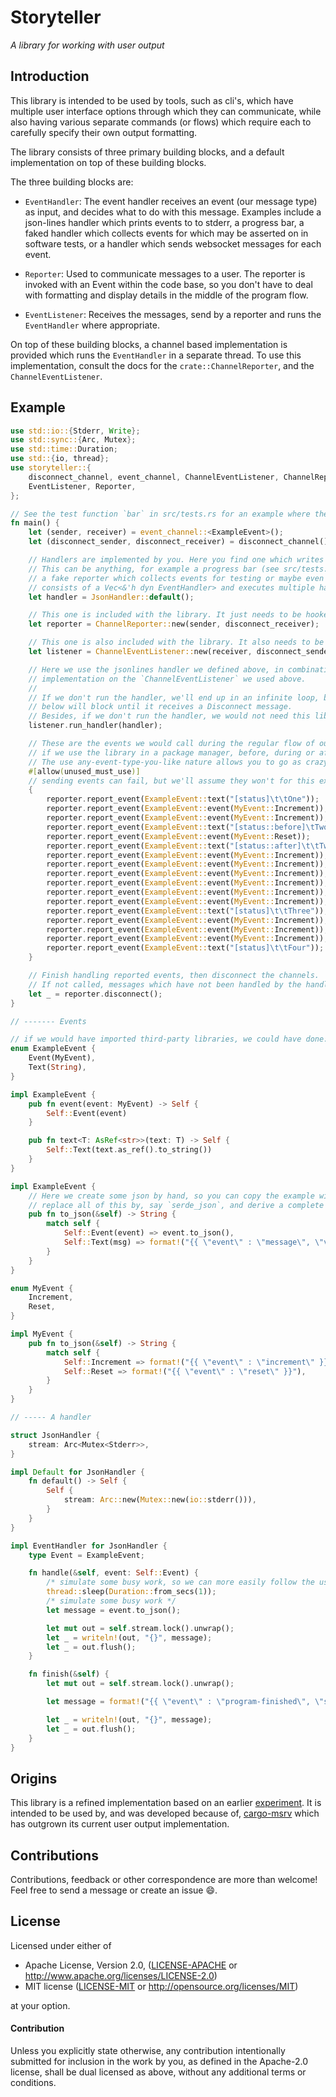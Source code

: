 # Storyteller
_A library for working with user output_

## Introduction

This library is intended to be used by tools, such as cli's, which have multiple user interface
options through which they can communicate, while also having various separate commands (or
flows) which require each to carefully specify their own output formatting.

The library consists of three primary building blocks, and a default implementation on top
of these building blocks.

The three building blocks are:
* `EventHandler`: The event handler receives an event (our message type) as input,
    and decides what to do with this message. Examples include a json-lines handler which
    prints events to to stderr, a progress bar, a faked handler which collects events for
    which may be asserted on in software tests, or a handler which sends websocket messages
    for each event.
    
* `Reporter`: Used to communicate messages to a user. The reporter is invoked with an Event within the code base, so you don't have to deal with formatting and display details in the middle of the program flow.

* `EventListener`: Receives the messages, send by a reporter and runs the `EventHandler`
    where appropriate.

On top of these building blocks, a channel based implementation is provided which runs the `EventHandler`
in a separate thread. To use this implementation, consult the docs for the `crate::ChannelReporter`, and the
`ChannelEventListener`.

## Example

```rust
use std::io::{Stderr, Write};
use std::sync::{Arc, Mutex};
use std::time::Duration;
use std::{io, thread};
use storyteller::{
    disconnect_channel, event_channel, ChannelEventListener, ChannelReporter, EventHandler,
    EventListener, Reporter,
};

// See the test function `bar` in src/tests.rs for an example where the handler is a progress bar.
fn main() {
    let (sender, receiver) = event_channel::<ExampleEvent>();
    let (disconnect_sender, disconnect_receiver) = disconnect_channel();

    // Handlers are implemented by you. Here you find one which writes jsonlines messages to stderr.
    // This can be anything, for example a progress bar (see src/tests.rs for an example of this),
    // a fake reporter which collects events for testing or maybe even a "MultiHandler<'h>" which
    // consists of a Vec<&'h dyn EventHandler> and executes multiple handlers under the hood.
    let handler = JsonHandler::default();

    // This one is included with the library. It just needs to be hooked up with a channel.
    let reporter = ChannelReporter::new(sender, disconnect_receiver);

    // This one is also included with the library. It also needs to be hooked up with a channel.
    let listener = ChannelEventListener::new(receiver, disconnect_sender);

    // Here we use the jsonlines handler we defined above, in combination with the default `EventListener`
    // implementation on the `ChannelEventListener` we used above.
    //
    // If we don't run the handler, we'll end up in an infinite loop, because our `reporter.disconnect()`
    // below will block until it receives a Disconnect message.
    // Besides, if we don't run the handler, we would not need this library at all =).
    listener.run_handler(handler);

    // These are the events we would call during the regular flow of our program, for example
    // if we use the library in a package manager, before, during or after downloading dependencies.
    // The use any-event-type-you-like nature allows you to go as crazy as you would like. 
    #[allow(unused_must_use)]
    // sending events can fail, but we'll assume they won't for this example
    {
        reporter.report_event(ExampleEvent::text("[status]\t\tOne"));
        reporter.report_event(ExampleEvent::event(MyEvent::Increment));
        reporter.report_event(ExampleEvent::event(MyEvent::Increment));
        reporter.report_event(ExampleEvent::text("[status::before]\tTwo before reset"));
        reporter.report_event(ExampleEvent::event(MyEvent::Reset));
        reporter.report_event(ExampleEvent::text("[status::after]\t\tTwo after reset"));
        reporter.report_event(ExampleEvent::event(MyEvent::Increment));
        reporter.report_event(ExampleEvent::event(MyEvent::Increment));
        reporter.report_event(ExampleEvent::event(MyEvent::Increment));
        reporter.report_event(ExampleEvent::event(MyEvent::Increment));
        reporter.report_event(ExampleEvent::event(MyEvent::Increment));
        reporter.report_event(ExampleEvent::event(MyEvent::Increment));
        reporter.report_event(ExampleEvent::text("[status]\t\tThree"));
        reporter.report_event(ExampleEvent::event(MyEvent::Increment));
        reporter.report_event(ExampleEvent::event(MyEvent::Increment));
        reporter.report_event(ExampleEvent::event(MyEvent::Increment));
        reporter.report_event(ExampleEvent::text("[status]\t\tFour"));
    }

    // Finish handling reported events, then disconnect the channels.
    // If not called, messages which have not been handled by the handler may be discarded. 
    let _ = reporter.disconnect();
}

// ------- Events

// if we would have imported third-party libraries, we could have done: #[derive(serde::Serialize)]
enum ExampleEvent {
    Event(MyEvent),
    Text(String),
}

impl ExampleEvent {
    pub fn event(event: MyEvent) -> Self {
        Self::Event(event)
    }

    pub fn text<T: AsRef<str>>(text: T) -> Self {
        Self::Text(text.as_ref().to_string())
    }
}

impl ExampleEvent {
    // Here we create some json by hand, so you can copy the example without importing other libraries, but you can also
    // replace all of this by, say `serde_json`, and derive a complete json output of your `Event` definition all at once (by design™ =)).
    pub fn to_json(&self) -> String {
        match self {
            Self::Event(event) => event.to_json(),
            Self::Text(msg) => format!("{{ \"event\" : \"message\", \"value\" : \"{}\" }}", msg),
        }
    }
}

enum MyEvent {
    Increment,
    Reset,
}

impl MyEvent {
    pub fn to_json(&self) -> String {
        match self {
            Self::Increment => format!("{{ \"event\" : \"increment\" }}"),
            Self::Reset => format!("{{ \"event\" : \"reset\" }}"),
        }
    }
}

// ----- A handler

struct JsonHandler {
    stream: Arc<Mutex<Stderr>>,
}

impl Default for JsonHandler {
    fn default() -> Self {
        Self {
            stream: Arc::new(Mutex::new(io::stderr())),
        }
    }
}

impl EventHandler for JsonHandler {
    type Event = ExampleEvent;

    fn handle(&self, event: Self::Event) {
        /* simulate some busy work, so we can more easily follow the user output */
        thread::sleep(Duration::from_secs(1));
        /* simulate some busy work */
        let message = event.to_json();

        let mut out = self.stream.lock().unwrap();
        let _ = writeln!(out, "{}", message);
        let _ = out.flush();
    }

    fn finish(&self) {
        let mut out = self.stream.lock().unwrap();

        let message = format!("{{ \"event\" : \"program-finished\", \"success\" : true }}");

        let _ = writeln!(out, "{}", message);
        let _ = out.flush();
    }
}

```

## Origins

This library is a refined implementation based on an earlier [experiment](https://github.com/foresterre/rust-experiment-air3/blob/main/src/main.rs).
It is intended to be used by, and was developed because of, [cargo-msrv](https://github.com/foresterre/cargo-msrv) 
which has outgrown its current user output implementation.

## Contributions

Contributions, feedback or other correspondence are more than welcome! Feel free to send a message or create an issue 😄.

## License

Licensed under either of

* Apache License, Version 2.0, ([LICENSE-APACHE](LICENSE-APACHE) or http://www.apache.org/licenses/LICENSE-2.0)
* MIT license ([LICENSE-MIT](LICENSE-MIT) or http://opensource.org/licenses/MIT)

at your option.


#### Contribution

Unless you explicitly state otherwise, any contribution intentionally
submitted for inclusion in the work by you, as defined in the Apache-2.0
license, shall be dual licensed as above, without any additional terms or
conditions.
